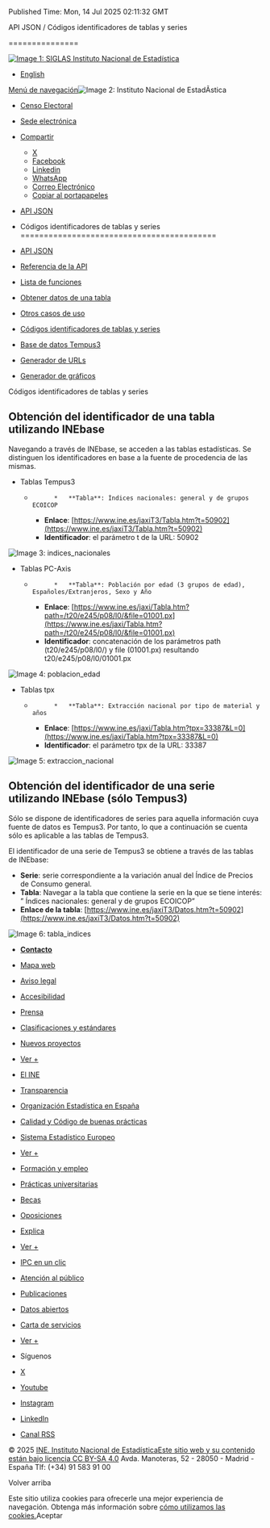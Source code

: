 Published Time: Mon, 14 Jul 2025 02:11:32 GMT

API JSON / Códigos identificadores de tablas y series

===============

[![Image 1: SIGLAS Instituto Nacional de Estadística](https://www.ine.es/menus/_b/img/LogoINE.svg)](https://www.ine.es/)

*   [English](https://www.ine.es/dyngs/DAB/en/index.htm?cid=1104 "English Page")

[Menú de navegación](https://www.ine.es/indiceweb.htm "Menú de navegación")![Image 2: Instituto Nacional de EstadÃ­stica](https://www.ine.es/menus/_b/img/LogoINESiglasMini.svg)

*   [Censo Electoral](https://www.ine.es/dyngs/CEL/index.htm?cid=41)
*   [Sede electrónica](https://sede.ine.gob.es/)
*   [Compartir](javascript:void(0))
    *   [X](https://www.ine.es/dyngs/DAB/index.htm?cid=1104#shareTwitter "Abre ventana nueva X")
    *   [Facebook](https://www.ine.es/dyngs/DAB/index.htm?cid=1104#shareFacebook "Abre ventana nueva Facebook")
    *   [Linkedin](https://www.ine.es/dyngs/DAB/index.htm?cid=1104#shareLinkedin "Abre ventana nueva Linkedin")
    *   [WhatsApp](https://www.ine.es/dyngs/DAB/index.htm?cid=1104#shareWhatsapp "Abre ventana nueva WhatsApp")
    *   [Correo Electrónico](https://www.ine.es/dyngs/DAB/index.htm?cid=1104#shareMail "Abre ventana nueva")
    *   [Copiar al portapapeles](https://www.ine.es/dyngs/DAB/index.htm?cid=1104#shareClipboard "Abre ventana nueva")

*   [API JSON](https://www.ine.es/dyngs/DAB/index.htm?cid=1099)
*   Códigos identificadores de tablas y series
==========================================

*   [API JSON](https://www.ine.es/dyngs/DAB/index.htm?cid=1099)
*   [Referencia de la API](https://www.ine.es/dyngs/DAB/index.htm?cid=1100)
*   [Lista de funciones](https://www.ine.es/dyngs/DAB/index.htm?cid=1100#is1128)
*   [Obtener datos de una tabla](https://www.ine.es/dyngs/DAB/index.htm?cid=1102)
*   [Otros casos de uso](https://www.ine.es/dyngs/DAB/index.htm?cid=1103)
*   [Códigos identificadores de tablas y series](https://www.ine.es/dyngs/DAB/index.htm?cid=1104)
*   [Base de datos Tempus3](https://www.ine.es/dyngs/DAB/index.htm?cid=1105)
*   [Generador de URLs](https://www.ine.es/dyngs/DAB/index.htm?cid=1347)
*   [Generador de gráficos](https://www.ine.es/dyngs/DAB/index.htm?cid=1348)

Códigos identificadores de tablas y series

Obtención del identificador de una tabla utilizando INEbase
---------------------------------------------------------------------------------------------------------

Navegando a través de INEbase, se acceden a las tablas estadísticas. Se distinguen los identificadores en base a la fuente de procedencia de las mismas.

*   Tablas Tempus3
    *           *   **Tabla**: Índices nacionales: general y de grupos ECOICOP
        *   **Enlace**: [https://www.ine.es/jaxiT3/Tabla.htm?t=50902](https://www.ine.es/jaxiT3/Tabla.htm?t=50902)
        *   **Identificador**: el parámetro t de la URL: 50902

![Image 3: indices_nacionales](https://www.ine.es/GS_FILES/indices_nacionales.png)

*   Tablas PC-Axis
    *           *   **Tabla**: Población por edad (3 grupos de edad), Españoles/Extranjeros, Sexo y Año
        *   **Enlace**: [https://www.ine.es/jaxi/Tabla.htm?path=/t20/e245/p08/l0/&file=01001.px](https://www.ine.es/jaxi/Tabla.htm?path=/t20/e245/p08/l0/&file=01001.px)
        *   **Identificador**: concatenación de los parámetros path (t20/e245/p08/l0/) y file (01001.px) resultando t20/e245/p08/l0/01001.px

![Image 4: poblacion_edad](https://www.ine.es/GS_FILES/poblacion_edad.png)

*   Tablas tpx
    *           *   **Tabla**: Extracción nacional por tipo de material y años
        *   **Enlace**: [https://www.ine.es/jaxi/Tabla.htm?tpx=33387&L=0](https://www.ine.es/jaxi/Tabla.htm?tpx=33387&L=0)
        *   **Identificador**: el parámetro tpx de la URL: 33387

![Image 5: extraccion_nacional](https://www.ine.es/GS_FILES/extraccion_nacional.png)

Obtención del identificador de una serie utilizando INEbase (sólo Tempus3)
--------------------------------------------------------------------------

Sólo se dispone de identificadores de series para aquella información cuya fuente de datos es Tempus3. Por tanto, lo que a continuación se cuenta sólo es aplicable a las tablas de Tempus3.

El identificador de una serie de Tempus3 se obtiene a través de las tablas de INEbase:

*   **Serie**: serie correspondiente a la variación anual del Índice de Precios de Consumo general.
*   **Tabla**: Navegar a la tabla que contiene la serie en la que se tiene interés: ” Índices nacionales: general y de grupos ECOICOP”
*   **Enlace de la tabla**: [https://www.ine.es/jaxiT3/Datos.htm?t=50902](https://www.ine.es/jaxiT3/Datos.htm?t=50902)

![Image 6: tabla_indices](https://www.ine.es/GS_FILES/tabla_indices.png)

*   [**Contacto**](https://www.ine.es/infoine/)
*   [Mapa web](https://www.ine.es/indiceweb.htm)
*   [Aviso legal](https://www.ine.es/dyngs/AYU/index.htm?cid=125)
*   [Accesibilidad](https://www.ine.es/dyngs/AYU/index.htm?cid=127)
*   [Prensa](https://www.ine.es/prensa/seccion_prensa.htm)
*   [Clasificaciones y estándares](https://www.ine.es/dyngs/MYP/es/index.htm?cid=1)
*   [Nuevos proyectos](https://www.ine.es/dyngs/MYP/es/index.htm?cid=10)
*   [Ver +](https://www.ine.es/dyngs/MYP/es/index.htm?cid=23 "Métodos y proyectos / Documentos de Trabajo")

*   [El INE](https://www.ine.es/dyngs/INE/es/index.htm?cid=498)
*   [Transparencia](https://www.ine.es/dyngs/INE/index.htm?cid=401)
*   [Organización Estadística en España](https://www.ine.es/dyngs/INE/es/index.htm?cid=581)
*   [Calidad y Código de buenas prácticas](https://www.ine.es/ss/Satellite?L=es_ES&c=Page&cid=1259943453642&p=1259943453642&pagename=MetodologiaYEstandares%2FINELayout)
*   [Sistema Estadístico Europeo](https://www.ine.es/dyngs/INE/es/index.htm?cid=542)
*   [Ver +](https://www.ine.es/dyngs/INE/es/index.htm?cid=496 "El INE")

*   [Formación y empleo](https://www.ine.es/dyngs/FYE/index.htm?cid=132)
*   [Prácticas universitarias](https://www.ine.es/dyngs/FYE/index.htm?cid=133)
*   [Becas](https://www.ine.es/dyngs/FYE/index.htm?cid=134)
*   [Oposiciones](https://www.ine.es/dyngs/FYE/index.htm?cid=166)
*   [Explica](https://www.ine.es/explica/explica.htm)
*   [Ver +](https://www.ine.es/dyngs/FYE/index.htm?cid=132 "Formación y empleo")

*   [IPC en un clic](https://www.ine.es/ss/Satellite?L=0&c=Page&cid=1254735893337&p=1254735893337&pagename=ProductosYServicios%2FPYSLayout)
*   [Atención al público](https://www.ine.es/ss/Satellite?c=Page&cid=1254735550343&pagename=ProductosYServicios%2FPYSLayout&L=0)
*   [Publicaciones](https://www.ine.es/ss/Satellite?L=es_ES&c=Page&cid=1254735110606&p=1254735110606&pagename=ProductosYServicios%2FPYSLayout)
*   [Datos abiertos](https://www.ine.es/ss/Satellite?L=es_ES&c=Page&cid=1259942408928&p=1259942408928&pagename=ProductosYServicios%2FPYSLayout)
*   [Carta de servicios](https://www.ine.es/ss/Satellite?L=es_ES&c=Page&cid=1259945091334&p=1259945091334&pagename=ProductosYServicios%2FPYSLayout)
*   [Ver +](https://www.ine.es/ss/Satellite?c=Page&cid=1254735550343&pagename=ProductosYServicios%2FPYSLayout&L=0 "Productos y Servicios")

*   Síguenos
*   [X](https://twitter.com/es_ine "Abre ventana nueva")
*   [Youtube](https://www.youtube.com/INEDifusion "Abre ventana nueva")
*   [Instagram](https://www.instagram.com/es_ine_/ "Abre ventana nueva")
*   [LinkedIn](https://es.linkedin.com/company/ine-es "Abre ventana nueva")
*   [Canal RSS](https://www.ine.es/dyngs/INE/es/index.htm?cid=1303 "Abre ventana nueva")

© 2025 [INE. Instituto Nacional de Estadística](https://www.ine.es/)[Este sitio web y su contenido están bajo licencia CC BY-SA 4.0](https://creativecommons.org/licenses/by/4.0/?ref=chooser-v1 "Este sitio web y su contenido están bajo licencia CC BY-SA 4.0") Avda. Manoteras, 52 - 28050 - Madrid - España Tlf: (+34) 91 583 91 00

Volver arriba

Este sitio utiliza cookies para ofrecerle una mejor experiencia de navegación. Obtenga más información sobre [cómo utilizamos las cookies.](https://www.ine.es/dyngs/AYU/index.htm?cid=302)Aceptar
